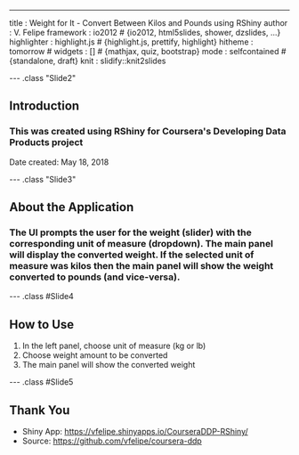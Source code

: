 ---
title       : Weight for It - Convert Between Kilos and Pounds using RShiny
author      : V. Felipe
framework   : io2012        # {io2012, html5slides, shower, dzslides, ...}
highlighter : highlight.js  # {highlight.js, prettify, highlight}
hitheme     : tomorrow      # 
widgets     : []            # {mathjax, quiz, bootstrap}
mode        : selfcontained # {standalone, draft}
knit        : slidify::knit2slides

--- .class "Slide2"

## Introduction
### This was created using RShiny for Coursera's Developing Data Products project



Date created: May 18, 2018

--- .class "Slide3"

## About the Application
### The UI prompts the user for the weight (slider) with the corresponding unit of measure (dropdown). The main panel will display the converted weight. If the selected unit of measure was kilos then the main panel will show the weight converted to pounds (and vice-versa).


--- .class #Slide4

## How to Use
1. In the left panel, choose unit of measure (kg or lb)
2. Choose weight amount to be converted
3. The main panel will show the converted weight

--- .class #Slide5

## Thank You
* Shiny App: https://vfelipe.shinyapps.io/CourseraDDP-RShiny/
* Source: https://github.com/vfelipe/coursera-ddp





